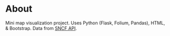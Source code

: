 # About

Mini map visualization project.
Uses Python (Flask, Folium, Pandas), HTML, & Bootstrap.
Data from [SNCF API](https://ressources.data.sncf.com/explore/dataset/objets-trouves-gares/information/).
